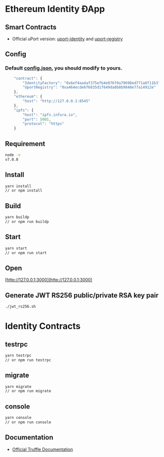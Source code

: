 # Ethereum Identity ÐApp

## Smart Contracts
* Official uPort version: [uport-identity](https://github.com/uport-project/uport-identity) and [uport-registry](https://github.com/uport-project/uport-registry)

## Config
### Default [config.json](https://github.com/venkatesh87/ethereum-identity-dapp/blob/master/config.json), you should modify to yours.
```js
    "contract": {
        "IdentityFactory": "0x6ef4aa4af375efb4e076f0a79698ed771a8f11b3",
        "UportRegistry": "0xa464ecde6f6835d1f649da8b8b9848e77a14912e"
    },
    "ethereum": {
        "host": "http://127.0.0.1:8545"
    },
    "ipfs": {
        "host": "ipfs.infura.io",
        "port": 5001,
        "protocol": "https"
    }
```

## Requirement
```bash
node -v
v7.0.0
```

## Install
```bash
yarn install
// or npm install
```

## Build
```bash
yarn buildp
// or npm run buildp
```

## Start
```bash
yarn start
// or npm run start
```

## Open
[http://127.0.0.1:3000](http://127.0.0.1:3000)

## Generate JWT RS256 public/private RSA key pair
```bash
./jwt_rs256.sh
```

# Identity Contracts

## testrpc
```bash
yarn testrpc
// or npm run testrpc
```

## migrate
```bash
yarn migrate
// or npm run migrate
```

## console
```bash
yarn console
// or npm run console
```

## Documentation
* [Official Truffle Documentation](http://truffleframework.com/docs/)